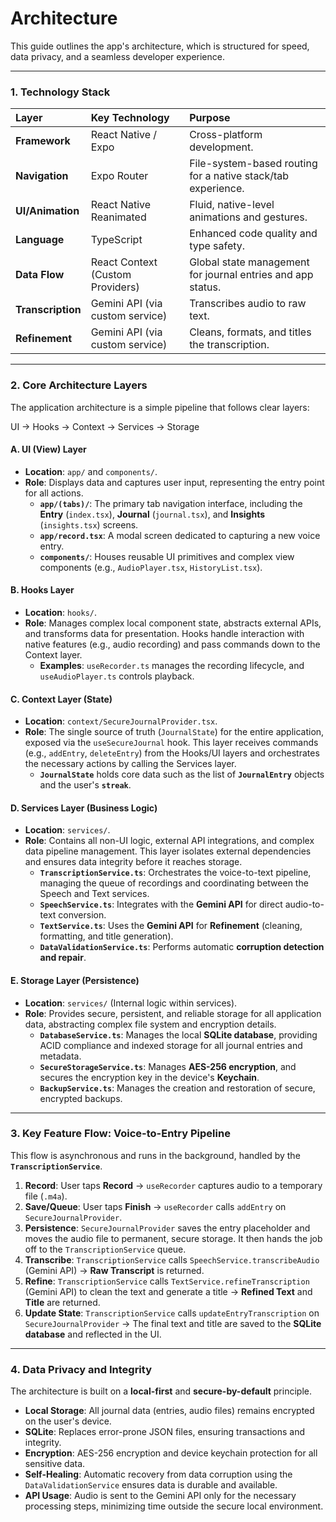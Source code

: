 # Architecture

This guide outlines the app's architecture, which is structured for speed, data privacy, and a seamless developer experience.

---

### 1. Technology Stack

| Layer | Key Technology | Purpose |
| :--- | :--- | :--- |
| **Framework** | React Native / Expo | Cross-platform development. |
| **Navigation** | Expo Router | File-system-based routing for a native stack/tab experience. |
| **UI/Animation** | React Native Reanimated | Fluid, native-level animations and gestures. |
| **Language** | TypeScript | Enhanced code quality and type safety. |
| **Data Flow** | React Context (Custom Providers) | Global state management for journal entries and app status. |
| **Transcription** | Gemini API (via custom service) | Transcribes audio to raw text. |
| **Refinement** | Gemini API (via custom service) | Cleans, formats, and titles the transcription. |

---

### 2. Core Architecture Layers

The application architecture is a simple pipeline that follows clear layers: 

UI → Hooks → Context → Services → Storage

#### A. UI (View) Layer
* **Location**: `app/` and `components/`.
* **Role**: Displays data and captures user input, representing the entry point for all actions.
    * **`app/(tabs)/`**: The primary tab navigation interface, including the **Entry** (`index.tsx`), **Journal** (`journal.tsx`), and **Insights** (`insights.tsx`) screens.
    * **`app/record.tsx`**: A modal screen dedicated to capturing a new voice entry.
    * **`components/`**: Houses reusable UI primitives and complex view components (e.g., `AudioPlayer.tsx`, `HistoryList.tsx`).

#### B. Hooks Layer
* **Location**: `hooks/`.
* **Role**: Manages complex local component state, abstracts external APIs, and transforms data for presentation. Hooks handle interaction with native features (e.g., audio recording) and pass commands down to the Context layer.
    * **Examples**: `useRecorder.ts` manages the recording lifecycle, and `useAudioPlayer.ts` controls playback.

#### C. Context Layer (State)
* **Location**: `context/SecureJournalProvider.tsx`.
* **Role**: The single source of truth (`JournalState`) for the entire application, exposed via the `useSecureJournal` hook. This layer receives commands (e.g., `addEntry`, `deleteEntry`) from the Hooks/UI layers and orchestrates the necessary actions by calling the Services layer.
    * **`JournalState`** holds core data such as the list of **`JournalEntry`** objects and the user's **`streak`**.

#### D. Services Layer (Business Logic)
* **Location**: `services/`.
* **Role**: Contains all non-UI logic, external API integrations, and complex data pipeline management. This layer isolates external dependencies and ensures data integrity before it reaches storage.
    * **`TranscriptionService.ts`**: Orchestrates the voice-to-text pipeline, managing the queue of recordings and coordinating between the Speech and Text services.
    * **`SpeechService.ts`**: Integrates with the **Gemini API** for direct audio-to-text conversion.
    * **`TextService.ts`**: Uses the **Gemini API** for **Refinement** (cleaning, formatting, and title generation).
    * **`DataValidationService.ts`**: Performs automatic **corruption detection and repair**.

#### E. Storage Layer (Persistence)
* **Location**: `services/` (Internal logic within services).
* **Role**: Provides secure, persistent, and reliable storage for all application data, abstracting complex file system and encryption details.
    * **`DatabaseService.ts`**: Manages the local **SQLite database**, providing ACID compliance and indexed storage for all journal entries and metadata.
    * **`SecureStorageService.ts`**: Manages **AES-256 encryption**, and secures the encryption key in the device's **Keychain**.
    * **`BackupService.ts`**: Manages the creation and restoration of secure, encrypted backups.

---

### 3. Key Feature Flow: Voice-to-Entry Pipeline

This flow is asynchronous and runs in the background, handled by the **`TranscriptionService`**.

1.  **Record**: User taps **Record** $\rightarrow$ `useRecorder` captures audio to a temporary file (`.m4a`).
2.  **Save/Queue**: User taps **Finish** $\rightarrow$ `useRecorder` calls `addEntry` on `SecureJournalProvider`.
3.  **Persistence**: `SecureJournalProvider` saves the entry placeholder and moves the audio file to permanent, secure storage. It then hands the job off to the `TranscriptionService` queue.
4.  **Transcribe**: `TranscriptionService` calls `SpeechService.transcribeAudio` (Gemini API) $\rightarrow$ **Raw Transcript** is returned.
5.  **Refine**: `TranscriptionService` calls `TextService.refineTranscription` (Gemini API) to clean the text and generate a title $\rightarrow$ **Refined Text** and **Title** are returned.
6.  **Update State**: `TranscriptionService` calls `updateEntryTranscription` on `SecureJournalProvider` $\rightarrow$ The final text and title are saved to the **SQLite database** and reflected in the UI.

---

### 4. Data Privacy and Integrity

The architecture is built on a **local-first** and **secure-by-default** principle.

* **Local Storage**: All journal data (entries, audio files) remains encrypted on the user's device.
* **SQLite**: Replaces error-prone JSON files, ensuring transactions and integrity.
* **Encryption**: AES-256 encryption and device keychain protection for all sensitive data.
* **Self-Healing**: Automatic recovery from data corruption using the `DataValidationService` ensures data is durable and available.
* **API Usage**: Audio is sent to the Gemini API only for the necessary processing steps, minimizing time outside the secure local environment.
